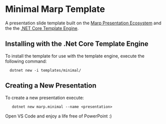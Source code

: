 # Minimal Marp Template
A presentation slide template built on the [Marp Presentation Ecosystem](https://marp.app/)  and the the [.NET Core Template Engine](https://github.com/dotnet/templating/).

## Installing with the .Net Core Template Engine
To install the template for use with the template engine, execute the following command:
```console
  dotnet new -i templates/minimal/
```

## Creating a New Presentation
To create a new presentation execute:
```console
   dotnet new marp.minimal --name <presentation>
```

Open VS Code and enjoy a life free of PowerPoint :)
